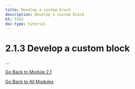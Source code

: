 ```yaml
---
title: Develop a custom block
description: Develop a custom block
kt: 5342
doc-type: tutorial
---
```

# 2.1.3 Develop a custom block

...

[Go Back to Module 2.1](./aemcs.md)

[Go Back to All Modules](./../../../overview.md)

